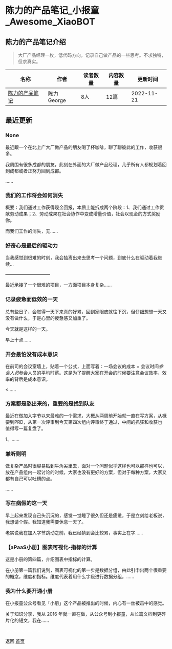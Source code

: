 # 陈力的产品笔记_小报童_Awesome_XiaoBOT

## 陈力的产品笔记介绍
> 大厂产品经理一枚，低代码方向，记录自己做产品的一些思考。不求独特，但求真实。  
  


|名称|作者|读者数量|内容数量|更新时间|
|---|---|---|---|---|
|[陈力的产品笔记](https://xiaobot.net/p/superpower0327?refer=9c3f1c95-a052-465a-9902-f6d75080262a)|陈力George|8人|12篇|2022-11-21|

## 最近更新
### None

最近跟一个在北上广大厂做产品的朋友喝了杯咖啡，聊了聊彼此的工作，收获很多。

我周围有很多成都的朋友，此刻在外面的大厂做产品经理，几乎所有人都规划着回到成都或者正努力回到成都。

......

### 我们的工作将会如何消失

概要：我们通过工作获得现金回报，本质上能拆成两个阶段：1、我们通过工作贡献劳动成果；2、劳动成果在社会协作中变成增量价值，社会以现金的方式奖励你。

而我们工作的消失，无......

### 好奇心是最后的驱动力

当我感觉到很难的时刻，我会抽离出来去思考一个问题，到底什么在驱动着我继续…

——————————

最近承接了一个很难的项目，一方面项目本身复杂......

### 记录疲惫而低效的一天

总有些日子，会觉得一天下来真的好累，回到家眼皮就往下沉，但仔细想想一天又没有做什么，于是心里的疲惫感又加重了。

今天就是这样的一天。

早上十点......

### 开会最怕没有成本意识

在前司的会议室墙上，贴着一个公式，上面写着：一场会议的成本 =
会议时间*参会人员*参会人员的平均时薪。这是为了提醒大家在开会的时候要注意会议效率，效率的背后是成本意识。

<......

### 方案都是熬出来的，重要的是找到队友

最近在做加入字节以来最难的一个需求，大概从两周前开始就一直在写方案，从概要到PRD，从第一次评审到今天第四次组内评审终于通过，中间的抓狂和收获也值得写一篇复盘了。

1、......

### 兼听则明

做复杂产品时很容易钻到牛角尖里去，面对一个问题似乎这样也可以那样也可以，放在产品组内一起讨论的时候，大家也没有更好的方案，但对于每种方案，大家又都有自己可以吐槽的点。

......

### 写在病假的这一天

早上起来发现自己头沉沉的，感觉一觉睡了很久但还是疲惫，于是立刻给老板说，我想请个假。我知道我需要休息一天了。

老实说我在加入字节跳动之前，我已经猜到会比较累，事实上在字......

### 【aPaaS小册】图表可视化-指标的计算

这是小册的第四篇，介绍图表中指标的计算。

在小册第一篇我们说到，图表可视化的第一步是数据分组，由此引申出两个很重要的概念，维度和指标。维度代表着用什么字段进行数据分组，......

### 我为什么要开通小册

在小报童公众号看见「小册」这个产品被推出的时候，内心有一丝被击中的感觉。

关于知识分享，我从 2016 年就一直在做，从公众号到小报童，从长篇文档到更碎片化的短文，我在......


<a href="https://github.com/Reno9527/awesome-xiaobot" style="color: white; text-decoration: none;">awesome-xiaobot</a>

返回 [首页](../README.md)
